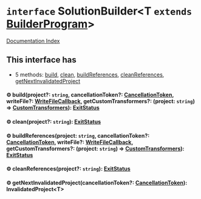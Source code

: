# `interface` SolutionBuilder\<T `extends` [BuilderProgram](../private.interface.BuilderProgram/README.md)>

[Documentation Index](../README.md)

## This interface has

- 5 methods:
[build](#-buildproject-string-cancellationtoken-cancellationtoken-writefile-writefilecallback-getcustomtransformers-project-string--customtransformers-exitstatus),
[clean](#-cleanproject-string-exitstatus),
[buildReferences](#-buildreferencesproject-string-cancellationtoken-cancellationtoken-writefile-writefilecallback-getcustomtransformers-project-string--customtransformers-exitstatus),
[cleanReferences](#-cleanreferencesproject-string-exitstatus),
[getNextInvalidatedProject](#-getnextinvalidatedprojectcancellationtoken-cancellationtoken-invalidatedprojectt)


#### ⚙ build(project?: `string`, cancellationToken?: [CancellationToken](../private.interface.CancellationToken/README.md), writeFile?: [WriteFileCallback](../private.type.WriteFileCallback/README.md), getCustomTransformers?: (project: `string`) => [CustomTransformers](../private.interface.CustomTransformers/README.md)): [ExitStatus](../private.enum.ExitStatus/README.md)



#### ⚙ clean(project?: `string`): [ExitStatus](../private.enum.ExitStatus/README.md)



#### ⚙ buildReferences(project: `string`, cancellationToken?: [CancellationToken](../private.interface.CancellationToken/README.md), writeFile?: [WriteFileCallback](../private.type.WriteFileCallback/README.md), getCustomTransformers?: (project: `string`) => [CustomTransformers](../private.interface.CustomTransformers/README.md)): [ExitStatus](../private.enum.ExitStatus/README.md)



#### ⚙ cleanReferences(project?: `string`): [ExitStatus](../private.enum.ExitStatus/README.md)



#### ⚙ getNextInvalidatedProject(cancellationToken?: [CancellationToken](../private.interface.CancellationToken/README.md)): InvalidatedProject\<T>




